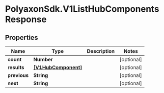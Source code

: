 # PolyaxonSdk.V1ListHubComponentsResponse

## Properties
Name | Type | Description | Notes
------------ | ------------- | ------------- | -------------
**count** | **Number** |  | [optional] 
**results** | [**[V1HubComponent]**](V1HubComponent.md) |  | [optional] 
**previous** | **String** |  | [optional] 
**next** | **String** |  | [optional] 


